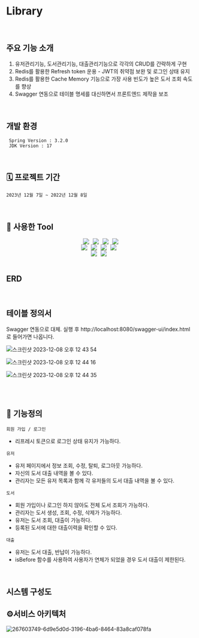 # Library

<br>

## 주요 기능 소개

  1. 유저관리기능, 도서관리기능, 대출관리기능으로 각각의 CRUD를 간략하게 구현
  2. Redis를 활용한 Refresh token 운용 - JWT의 취약점 보완 및 로그인 상태 유지
  3. Redis를 활용한 Cache Memory 기능으로 가장 사용 빈도가 높은 도서 조회 속도를 향상
  4. Swagger 연동으로 테이블 명세를 대신하면서 프론트엔드 제작을 보조
  
<br>

## 개발 환경

     Spring Version : 3.2.0
     JDK Version : 17

<br>

## 🗓️ 프로젝트 기간

    2023년 12월 7일 ~ 2022년 12월 8일

<br>

## 🔧 사용한 Tool

<div style="display: flex; justify-content: center;">
  <img src="https://img.shields.io/badge/Java-007396?&style=flat&logo=Java&logoColor=white" style="margin-right: 10px;">
<img src="https://img.shields.io/badge/Spring-6DB33F?&style=flat&logo=spring&logoColor=white" style="margin-right: 10px;">
  <img src="https://img.shields.io/badge/MySQL-4479A1?style=flat&logo=mysql&logoColor=white" style="margin-right: 10px;"/>
  <img src="https://img.shields.io/badge/ApachetTomcat-F8DC75?style=flat&logo=apachetomcat&logoColor=white"/>
</div>

<div style="display: flex; justify-content: center;">
  <img src="https://img.shields.io/badge/Git-F05032?style=flat&logo=git&logoColor=white" style="margin-right: 10px;">
  <img src="https://img.shields.io/badge/Github-181717?style=flat&logo=github&logoColor=white" style="margin-right: 10px;">
  <img src="https://img.shields.io/badge/Intellijidea-000000?style=flat&logo=intellijidea&logoColor=white" style="margin-right: 10px;">
  <img src="https://img.shields.io/badge/Postman-FF6C37?style=flat&logo=postman&logoColor=white" style="margin-right: 10px;">
</div>

<div style="display: flex; justify-content: center;">
  <img src="https://img.shields.io/badge/Redis-DC382D?style=flat&logo=Redis&logoColor=white" style="margin-right: 10px;">
  <img src="https://img.shields.io/badge/Amazon S3-569A31?style=flat&logo=Amazon S3&logoColor=white" style="margin-right: 10px;">
</div>

<br>

## ERD


  
<br>

## 테이블 정의서

Swagger 연동으로 대체. 실행 후 http://localhost:8080/swagger-ui/index.html 로 들어가면 나옵니다.

![스크린샷 2023-12-08 오후 12 43 54](https://github.com/shung1103/Library/assets/133616029/e11c5798-3874-4054-8688-3275b6a377f8)

![스크린샷 2023-12-08 오후 12 44 16](https://github.com/shung1103/Library/assets/133616029/611822f3-6061-4884-abe9-155fa49db9aa)

![스크린샷 2023-12-08 오후 12 44 35](https://github.com/shung1103/Library/assets/133616029/4c443ce5-c588-43b4-b4bd-17efc54c70fb)


<br>

<br>

## 💫 기능정의

`회원 가입 / 로그인`
- 리프레시 토큰으로 로그인 상태 유지가 가능하다.

`유저`
- 유저 페이지에서 정보 조회, 수정, 탈퇴, 로그아웃 가능하다.
- 자신의 도서 대출 내역을 볼 수 있다.
- 관리자는 모든 유저 목록과 함께 각 유저들의 도서 대출 내역을 볼 수 있다.

`도서`
- 회원 가입이나 로그인 하지 않아도 전체 도서 조회가 가능하다.
- 관리자는 도서 생성, 조회, 수정, 삭제가 가능하다.
- 유저는 도서 조회, 대출이 가능하다.
- 등록된 도서에 대한 대출이력을 확인할 수 있다.

`대출`
- 유저는 도서 대출, 반납이 가능하다.
- isBefore 함수를 사용하여 사용자가 연체가 되었을 경우 도서 대출이 제한된다.

<br>

## 시스템 구성도

<h2>⚙️서비스 아키텍처</h2>

![267603749-6d9e5d0d-3196-4ba6-8464-83a8caf078fa](https://github.com/shung1103/Library/assets/133616029/b072dd0f-3292-4491-8d81-d4aa21cb9cde)


<br>

